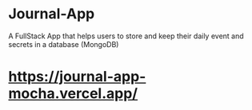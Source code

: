 # Journal-App
A FullStack App that helps users to store and keep their daily event and secrets in a database (MongoDB)

# https://journal-app-mocha.vercel.app/
